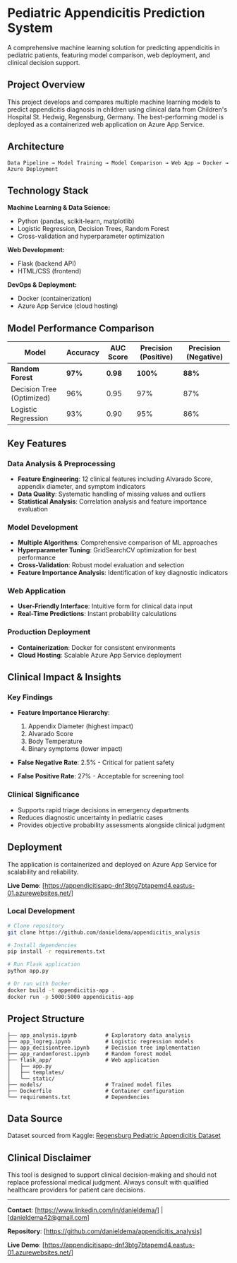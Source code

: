 # Pediatric Appendicitis Prediction System

A comprehensive machine learning solution for predicting appendicitis in pediatric patients, featuring model comparison, web deployment, and clinical decision support.

## Project Overview

This project develops and compares multiple machine learning models to predict appendicitis diagnosis in children using clinical data from Children's Hospital St. Hedwig, Regensburg, Germany. The best-performing model is deployed as a containerized web application on Azure App Service.

## Architecture

```
Data Pipeline → Model Training → Model Comparison → Web App → Docker → Azure Deployment
```

## Technology Stack

**Machine Learning & Data Science:**
- Python (pandas, scikit-learn, matplotlib)
- Logistic Regression, Decision Trees, Random Forest
- Cross-validation and hyperparameter optimization

**Web Development:**
- Flask (backend API)
- HTML/CSS (frontend)

**DevOps & Deployment:**
- Docker (containerization)
- Azure App Service (cloud hosting)

## Model Performance Comparison

| Model | Accuracy | AUC Score | Precision (Positive) | Precision (Negative) |
|-------|----------|-----------|---------------------|---------------------|
| **Random Forest** | **97%** | **0.98** | **100%** | **88%** |
| Decision Tree (Optimized) | 96% | 0.95 | 97% | 87% |
| Logistic Regression | 93% | 0.90 | 95% | 86% |

## Key Features

### Data Analysis & Preprocessing
- **Feature Engineering**: 12 clinical features including Alvarado Score, appendix diameter, and symptom indicators
- **Data Quality**: Systematic handling of missing values and outliers
- **Statistical Analysis**: Correlation analysis and feature importance evaluation

### Model Development
- **Multiple Algorithms**: Comprehensive comparison of ML approaches
- **Hyperparameter Tuning**: GridSearchCV optimization for best performance
- **Cross-Validation**: Robust model evaluation and selection
- **Feature Importance Analysis**: Identification of key diagnostic indicators

### Web Application
- **User-Friendly Interface**: Intuitive form for clinical data input
- **Real-Time Predictions**: Instant probability calculations

### Production Deployment
- **Containerization**: Docker for consistent environments
- **Cloud Hosting**: Scalable Azure App Service deployment

## Clinical Impact & Insights

### Key Findings
- **Feature Importance Hierarchy**: 
  1. Appendix Diameter (highest impact)
  2. Alvarado Score
  3. Body Temperature
  4. Binary symptoms (lower impact)

- **False Negative Rate**: 2.5% - Critical for patient safety
- **False Positive Rate**: 27% - Acceptable for screening tool

### Clinical Significance
- Supports rapid triage decisions in emergency departments
- Reduces diagnostic uncertainty in pediatric cases
- Provides objective probability assessments alongside clinical judgment

## Deployment

The application is containerized and deployed on Azure App Service for scalability and reliability.

**Live Demo**: [https://appendicitisapp-dnf3btg7btapemd4.eastus-01.azurewebsites.net/]

### Local Development
```bash
# Clone repository
git clone https://github.com/danieldema/appendicitis_analysis

# Install dependencies
pip install -r requirements.txt

# Run Flask application
python app.py

# Or run with Docker
docker build -t appendicitis-app .
docker run -p 5000:5000 appendicitis-app
```

## Project Structure

```
├── app_analysis.ipynb         # Exploratory data analysis
├── app_logreg.ipynb           # Logistic regression models
├── app_decisiontree.ipynb     # Decision tree implementation
├── app_randomforest.ipynb     # Random forest model
├── flask_app/                 # Web application
│   ├── app.py
│   ├── templates/
│   └── static/
├── models/                    # Trained model files
├── Dockerfile                 # Container configuration
└── requirements.txt           # Dependencies
```

## Data Source

Dataset sourced from Kaggle: [Regensburg Pediatric Appendicitis Dataset](https://www.kaggle.com/datasets/joebeachcapital/regensburg-pediatric-appendicitis/data)

## Clinical Disclaimer

This tool is designed to support clinical decision-making and should not replace professional medical judgment. Always consult with qualified healthcare providers for patient care decisions.

---

**Contact**: [https://www.linkedin.com/in/danieldema/] | [danieldema42@gmail.com]

**Repository**: [https://github.com/danieldema/appendicitis_analysis]

**Live Demo**: [https://appendicitisapp-dnf3btg7btapemd4.eastus-01.azurewebsites.net/]
